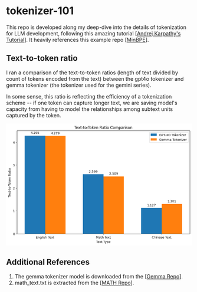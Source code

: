 # tokenizer-101
This repo is developed along my deep-dive into the details of tokenization for LLM development, following this amazing tutorial [[Andrej Karpathy's Tutorial](https://www.youtube.com/watch?v=zduSFxRajkE)]. It heavily references this example repo [[MinBPE](https://github.com/karpathy/minbpe)].

## Text-to-token ratio
I ran a comparison of the text-to-token ratios (length of text divided by count of tokens encoded from the text) between the gpt4o tokenizer and gemma tokenizer (the tokenizer used for the gemini series). 

In some sense, this ratio is reflecting the efficiency of a tokenization scheme --
if one token can capture longer text, we are saving model's capacity from having to model the relationships among subtext units captured by the token.

![Tokenization Efficiency Comparison](assets/comparison.png)

## Additional References
1. The gemma tokenizer model is downloaded from the [[Gemma Repo](https://github.com/google/gemma_pytorch/tree/main)].
2. math_text.txt is extracted from the
[[MATH Repo](https://github.com/hendrycks/math)].